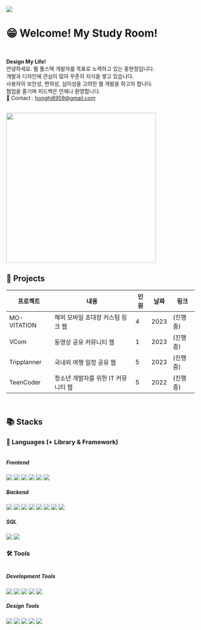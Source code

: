 <a href="https://hits.seeyoufarm.com">
 <img src="https://hits.seeyoufarm.com/api/count/incr/badge.svg?url=https%3A%2F%2Fgithub.com%2Fho-ong%2Fhit-counter&count_bg=%2379C83D&title_bg=%23555555&icon=&icon_color=%23E7E7E7&title=hits&edge_flat=false"/>
</a>

# 😁 Welcome! My Study Room!

<br>

<b>Design My Life!</b><br>
안녕하세요. 웹 풀스택 개발자를 목표로 노력하고 있는 홍현정입니다.<br>
개발과 디자인에 관심이 많아 꾸준히 지식을 쌓고 있습니다.<br>
사용자의 보안성, 편의성, 심미성을 고려한 웹 개발을 하고자 합니다.<br>
협업을 즐기며 피드백은 언제나 환영합니다.<br>
💌 Contact : honghj8959@gmail.com

<br>

<img style="width: 400px" src="https://github-readme-stats.vercel.app/api?username=ho-ong&show_icons=true&theme=radical)](https://github.com/ho-ong/github-readme-stats" />

<br>

## 📁 Projects

| 프로젝트 | 내용 | 인원 | 날짜 | 링크 |
|---|---|---|---|---|
| MO-VITATION | 해외 모바일 초대장 커스텀 링크 웹 | 4 | 2023 | (진행중) |
| VCom | 동영상 공유 커뮤니티 웹 | 1 | 2023 | (진행중) |
| Tripplanner | 국내외 여행 일정 공유 웹 | 5 | 2023 | (진행중) |
| TeenCoder | 청소년 개발자를 위한 IT 커뮤니티 웹 | 5 | 2022 | (진행중) |

<br>

## 📚 Stacks

### 💬 Languages (+ Library & Framework)
<div style="display: inline-block">
 <!-- Frontend -->
 <h5>Frontend</h5>
 <img src="https://img.shields.io/badge/HTML5-E34F26?style=flat&logo=HTML5&logoColor=white" />
 <img src="https://img.shields.io/badge/CSS3-1572B6?style=flat&logo=CSS3&logoColor=white" />
 <img src="https://img.shields.io/badge/Sass-CC6699?style=flat&logo=Sass&logoColor=white" />
 <img src="https://img.shields.io/badge/JavaScript-F7DF1E?style=flat&logo=JavaScript&logoColor=white" />
 <img src="https://img.shields.io/badge/jQuery-0769AD?style=flat&logo=jQuery&logoColor=white" />
 <img src="https://img.shields.io/badge/Bootstrap-7952B3?style=flat&logo=Bootstrap&logoColor=white" />
 <!-- Backend -->
 <h5>Backend</h5>
 <img src="https://img.shields.io/badge/Java-007396?style=flat&logo=coffeescript&logoColor=white" />
 <img src="https://img.shields.io/badge/Spring-6DB33F?style=flat&logo=Spring&logoColor=white" />
 <img src="https://img.shields.io/badge/SpringBoot-6DB33F?style=flat&logo=SpringBoot&logoColor=white" />
 <img src="https://img.shields.io/badge/Tomcat-F8DC75?style=flat&logo=ApacheTomcat&logoColor=white" />
 <img src="https://img.shields.io/badge/Maven-C71A36?style=flat&logo=ApacheMaven&logoColor=white" />
 <img src="https://img.shields.io/badge/Mybatis-000000?style=flat&logo=Fluentd&logoColor=white" />
 <img src="https://img.shields.io/badge/Gradle-02303A?style=flat&logo=Gradle&logoColor=white" />
 <img src="https://img.shields.io/badge/Linux-FCC624?style=flat&logo=Linux&logoColor=white" />
 <!-- SQL -->
 <h5>SQL</h5>
 <img src="https://img.shields.io/badge/OracleSQL-F80000?style=flat&logo=Oracle&logoColor=white" />
 <img src="https://img.shields.io/badge/MySQL-4479A1?style=flat&logo=MySQL&logoColor=white" />
</div>

<br>

### 🛠 Tools
<div style="display: inline-block">
 <!-- Development Tools -->
 <h5>Development Tools</h5>
 <img src="https://img.shields.io/badge/Visual%20Studio%20Code-007ACC?style=flat&logo=VisualStudioCode&logoColor=white" />
 <img src="https://img.shields.io/badge/Eclipse%20IDE-2C2255?style=flat&logo=EclipseIDE&logoColor=white" />
 <img src="https://img.shields.io/badge/IntelliJ%20IDE-000000?style=flat&logo=IntelliJIDEA&logoColor=white" />
 <img src="https://img.shields.io/badge/Postman-FF6C37?style=flat&logo=Postman&logoColor=white" />
 <img src="https://img.shields.io/badge/GitHub-181717?style=flat&logo=GitHub&logoColor=white" />
 <!-- Design Tools -->
 <h5>Design Tools</h5>
 <img src="https://img.shields.io/badge/Figma-F24E1E?style=flat&logo=Figma&logoColor=white" />
 <img src="https://img.shields.io/badge/AdobeXD-FF61F6?style=flat&logo=AdobeXD&logoColor=white" />
 <img src="https://img.shields.io/badge/AdobeIllustrator-FF9A00?style=flat&logo=AdobeIllustrator&logoColor=white" />
 <img src="https://img.shields.io/badge/AdobeInDesign-FF3366?style=flat&logo=AdobeInDesign&logoColor=white" />
 <img src="https://img.shields.io/badge/AdobePhotoshop-31A8FF?style=flat&logo=AdobePhotoshop&logoColor=white" />
</div>
